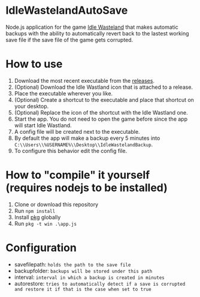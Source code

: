# IdleWastelandAutoSave
Node.js application for the game [Idle Wasteland](https://store.steampowered.com/app/1658620/Idle_Wasteland/) that makes automatic backups with the ability to automatically revert back to the lastest working save file if the save file of the game gets corrupted.

# How to use 
1. Download the most recent executable from the [releases](https://github.com/mc-0bit/IdleWastelandAutoSave/releases/latest).
2. (Optional) Download the Idle Wastland icon that is attached to a release.
3. Place the executable wherever you like.
4. (Optional) Create a shortcut to the executable and place that shortcut on your desktop.
5. (Optional) Replace the icon of the shortcut with the Idle Wastland one.
6. Start the app. You do not need to open the game before since the app will start Idle Wastland.
7. A config file will be created next to the executable.
8. By default the app will make a backup every 5 minutes into ```C:\\Users\\%USERNAME%\\Desktop\\IdleWastelandBackup```.
9. To configure this behavior edit the config file. 

# How to "compile" it yourself (requires nodejs to be installed)
1. Clone or download this repository
2. Run ```npm install```
3. Install [pkg](https://www.npmjs.com/package/pkg) globally 
4. Run ```pkg -t win .\app.js```

# Configuration
- savefilepath: ```holds the path to the save file```
- backupfolder: ```backups will be stored under this path```
- interval: ```interval in which a backup is created in minutes```
- autorestore: ```tries to automatically detect if a save is corrupted and restore it if that is the case when set to true```